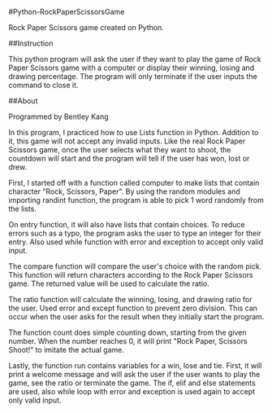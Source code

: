 #Python-RockPaperScissorsGame

Rock Paper Scissors game created on Python. 

##Instruction

This python program will ask the user if they want to play the game of Rock Paper Scissors game with a computer or display their winning, losing and drawing percentage. The program will only terminate if the user inputs the command to close it. 

##About

Programmed by Bentley Kang

In this program, I practiced how to use Lists function in Python. Addition to it, this game will not accept any invalid inputs. Like the real Rock Paper Scissors game, once the user selects what they want to shoot, the countdown will start and the program will tell if the user has won, lost or drew. 

First, I started off with a function called computer to make lists that contain character "Rock, Scissors, Paper". By using the random modules and importing randint function, the program is able to pick 1 word randomly from the lists. 

On entry function, it will also have lists that contain choices. To reduce errors such as a typo, the program asks the user to type an integer for their entry. Also used while function with error and exception to accept only valid input. 

The compare function will compare the user's choice with the random pick. This function will return characters according to the Rock Paper Scissors game. The returned value will be used to calculate the ratio.

The ratio function will calculate the winning, losing, and drawing ratio for the user. Used error and except function to prevent zero division. This can occur when the user asks for the result when they initially start the program. 

The function count does simple counting down, starting from the given number. When the number reaches 0, it will print "Rock Paper, Scissors Shoot!" to imitate the actual game. 

Lastly, the function run contains variables for a win, lose and tie. First, it will print a welcome message and will ask the user if the user wants to play the game, see the ratio or terminate the game. The if, elif and else statements are used, also while loop with error and exception is used again to accept only valid input. 

